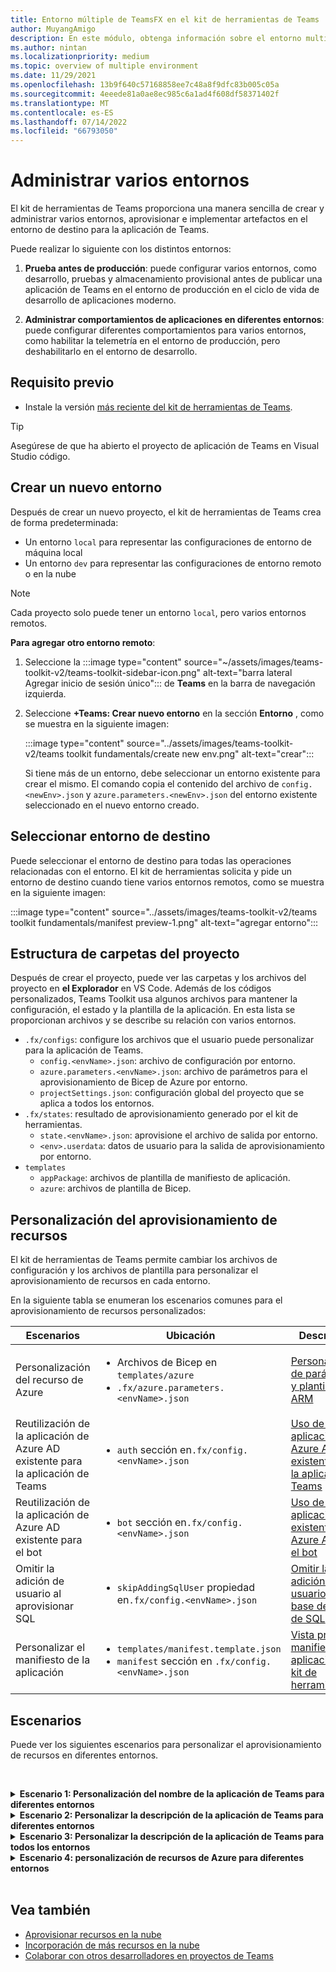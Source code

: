 ```yaml
---
title: Entorno múltiple de TeamsFX en el kit de herramientas de Teams
author: MuyangAmigo
description: En este módulo, obtenga información sobre el entorno multifactor de TeamsFX, como crear un nuevo entorno, seleccionar el entorno de destino y mucho más.
ms.author: nintan
ms.localizationpriority: medium
ms.topic: overview of multiple environment
ms.date: 11/29/2021
ms.openlocfilehash: 13b9f640c57168858ee7c48a8f9dfc83b005c05a
ms.sourcegitcommit: 4eeede81a0ae8ec985c6a1ad4f608df58371402f
ms.translationtype: MT
ms.contentlocale: es-ES
ms.lasthandoff: 07/14/2022
ms.locfileid: "66793050"
---
```

# <a name="manage-multiple-environments"></a>Administrar varios entornos

 El kit de herramientas de Teams proporciona una manera sencilla de crear y administrar varios entornos, aprovisionar e implementar artefactos en el entorno de destino para la aplicación de Teams.

 Puede realizar lo siguiente con los distintos entornos:

1. **Prueba antes de producción**: puede configurar varios entornos, como desarrollo, pruebas y almacenamiento provisional antes de publicar una aplicación de Teams en el entorno de producción en el ciclo de vida de desarrollo de aplicaciones moderno.

2. **Administrar comportamientos de aplicaciones en diferentes entornos**: puede configurar diferentes comportamientos para varios entornos, como habilitar la telemetría en el entorno de producción, pero deshabilitarlo en el entorno de desarrollo.

## <a name="prerequisite"></a>Requisito previo

* Instale la versión [más reciente del kit de herramientas de Teams](https://marketplace.visualstudio.com/items?itemName=TeamsDevApp.ms-teams-vscode-extension).

> [!TIP]
> Asegúrese de que ha abierto el proyecto de aplicación de Teams en Visual Studio código.

## <a name="create-a-new-environment"></a>Crear un nuevo entorno

Después de crear un nuevo proyecto, el kit de herramientas de Teams crea de forma predeterminada:

* Un entorno `local` para representar las configuraciones de entorno de máquina local
* Un entorno `dev` para representar las configuraciones de entorno remoto o en la nube

> [!NOTE]
> Cada proyecto solo puede tener un entorno `local`, pero varios entornos remotos.

**Para agregar otro entorno remoto**:

1. Seleccione la :::image type="content" source="~/assets/images/teams-toolkit-v2/teams-toolkit-sidebar-icon.png" alt-text="barra lateral Agregar inicio de sesión único"::: de **Teams** en la barra de navegación izquierda.
2. Seleccione **+Teams: Crear nuevo entorno** en la sección **Entorno** , como se muestra en la siguiente imagen:

   :::image type="content" source="../assets/images/teams-toolkit-v2/teams toolkit fundamentals/create new env.png" alt-text="crear":::

   Si tiene más de un entorno, debe seleccionar un entorno existente para crear el mismo. El comando copia el contenido del archivo de `config.<newEnv>.json` y `azure.parameters.<newEnv>.json` del entorno existente seleccionado en el nuevo entorno creado.

## <a name="select-target-environment"></a>Seleccionar entorno de destino

Puede seleccionar el entorno de destino para todas las operaciones relacionadas con el entorno. El kit de herramientas solicita y pide un entorno de destino cuando tiene varios entornos remotos, como se muestra en la siguiente imagen:

:::image type="content" source="../assets/images/teams-toolkit-v2/teams toolkit fundamentals/manifest preview-1.png" alt-text="agregar entorno":::

## <a name="project-folder-structure"></a>Estructura de carpetas del proyecto

Después de crear el proyecto, puede ver las carpetas y los archivos del proyecto en **el Explorador** en VS Code. Además de los códigos personalizados, Teams Toolkit usa algunos archivos para mantener la configuración, el estado y la plantilla de la aplicación. En esta lista se proporcionan archivos y se describe su relación con varios entornos.

* `.fx/configs`: configure los archivos que el usuario puede personalizar para la aplicación de Teams.
  * `config.<envName>.json`: archivo de configuración por entorno.
  * `azure.parameters.<envName>.json`: archivo de parámetros para el aprovisionamiento de Bicep de Azure por entorno.
  * `projectSettings.json`: configuración global del proyecto que se aplica a todos los entornos.
* `.fx/states`: resultado de aprovisionamiento generado por el kit de herramientas.
  * `state.<envName>.json`: aprovisione el archivo de salida por entorno.
  * `<env>.userdata`: datos de usuario para la salida de aprovisionamiento por entorno.
* `templates`
  * `appPackage`: archivos de plantilla de manifiesto de aplicación.
  * `azure`: archivos de plantilla de Bicep.

## <a name="customize-resource-provision"></a>Personalización del aprovisionamiento de recursos

El kit de herramientas de Teams permite cambiar los archivos de configuración y los archivos de plantilla para personalizar el aprovisionamiento de recursos en cada entorno.

En la siguiente tabla se enumeran los escenarios comunes para el aprovisionamiento de recursos personalizados:

| Escenarios | Ubicación| Descripción |
| --- | --- | --- |
| Personalización del recurso de Azure | <ul> <li>Archivos de Bicep en `templates/azure`</li> <li>`.fx/azure.parameters.<envName>.json`</li></ul> | [Personalización de parámetros y plantillas de ARM](provision.md#customize-arm-template-files) |
| Reutilización de la aplicación de Azure AD existente para la aplicación de Teams | <ul> <li>`auth` sección en`.fx/config.<envName>.json`</li> </ul> |  [Uso de una aplicación de Azure AD existente para la aplicación de Teams](provision.md#use-an-existing-azure-ad-app-for-your-teams-app) |
| Reutilización de la aplicación de Azure AD existente para el bot | <ul> <li>`bot` sección en`.fx/config.<envName>.json`</li> </ul> | [Uso de una aplicación existente de Azure AD para el bot](provision.md#use-an-existing-azure-ad-app-for-your-bot) |
| Omitir la adición de usuario al aprovisionar SQL | <ul> <li>`skipAddingSqlUser` propiedad en`.fx/config.<envName>.json`</li> </ul> | [Omitir la adición de usuario para la base de datos de SQL](provision.md#skip-adding-user-for-sql-database) |
| Personalizar el manifiesto de la aplicación | <ul> <li>`templates/manifest.template.json`</li> <li>`manifest` sección en `.fx/config.<envName>.json`</li>  </ul> | [Vista previa del manifiesto de aplicación en el kit de herramientas](TeamsFx-preview-and-customize-app-manifest.md)|

## <a name="scenarios"></a>Escenarios

Puede ver los siguientes escenarios para personalizar el aprovisionamiento de recursos en diferentes entornos.
<br>

<br><details>
<summary><b>Escenario 1: Personalización del nombre de la aplicación de Teams para diferentes entornos </b></summary>

Puede establecer el nombre `myapp(dev)` de la aplicación de Teams en para el entorno `dev` predeterminado y `myapp(staging)` para el entorno `staging`de ensayo .

Siga los pasos para la personalización:

1. Abra el archivo `.fx/configs/config.dev.json`de configuración .
2. Actualice la propiedad del *manifiesto > appName > abreviatura* a `myapp(dev)`.

  Las actualizaciones de `.fx/configs/config.dev.json` son las siguientes:

  ```json
  {
      "$schema": "https://aka.ms/teamsfx-env-config-schema",
      "description": "You can customize the TeamsFx config for different environments.   Visit https://aka.ms/teamsfx-env-config to learn more about this.",
      "manifest": {
          "appName": {
              "short": "myapp(dev)"
              ...
          }
      }
      ...
  }
  ```

3. Cree un nuevo entorno y asígnele `staging` el nombre si no existe.
4. Abra el archivo `.fx/configs/config.staging.json`de configuración .
5. Actualice la misma propiedad `myapp(staging)`.
6. Ejecute el comando de aprovisionamiento en `dev` y el entorno `staging` para actualizar el nombre de la aplicación en entornos remotos. Para ejecutar el comando de aprovisionamiento con El kit de herramientas de Teams, consulte [aprovisionamiento](provision.md#provision-using-teams-toolkit).

</details>

<details>
<summary><b>Escenario 2: Personalizar la descripción de la aplicación de Teams para diferentes entornos</b></summary>

Puede establecer una descripción de aplicación de Teams diferente para los diferentes entornos:

* Para el entorno `dev`predeterminado , la descripción es `my app description for dev`.
* Para el entorno `staging`de ensayo , la descripción es `my app description for staging`.

Siga los pasos para la personalización:

1. Abra el archivo `.fx/configs/config.dev.json`de configuración .
2. Agregue una nueva propiedad del *manifiesto > descripción > abreviatura* con el valor `my app description for dev`.

  Las actualizaciones de `.fx/configs/config.dev.json` son las siguientes:

  ```json
  {
      "$schema": "https://aka.ms/teamsfx-env-config-schema",
      "description": "You can customize the TeamsFx config for different environments.   Visit https://aka.ms/teamsfx-env-config to learn more about this.",
      "manifest": {
          ...
          "description": {
              "short": "`my app description for dev"
              ...
          }
      }
      ...
  }
  ```

3. Cree un nuevo entorno y asígnele `staging` el nombre si no existe.
4. Abra el archivo `.fx/configs/config.staging.json`de configuración .
5. Agregue la misma propiedad a `my app description for staging`.
6. Abra la plantilla `templates/appPackage/manifest.template.json`de manifiesto de aplicación de Teams .
7. Actualice la propiedad `description > short` para usar la **variable** definida en configurar archivos con sintaxis `{{config.manifest.description.short}}`de mustache .
  
  Las actualizaciones de `manifest.template.json` son las siguientes:

  ```json
  {
    "$schema": "https://developer.microsoft.com/en-us/json-schemas/teams/v1.11/MicrosoftTeams.schema.json",
    "manifestVersion": "1.11",
    "version": "1.0.0",
    ...
    "description": {
      "short": "{{config.manifest.description.short}}", 
      ...
    },
    ...
  }
  ```

8. Ejecute el comando de aprovisionamiento en `dev` y en el entorno `staging` para actualizar el nombre de la aplicación en entornos remotos.

</details>

<details>
<summary><b>Escenario 3: Personalizar la descripción de la aplicación de Teams para todos los entornos</b></summary>

Puede establecer la descripción de la aplicación `my app description` de Teams en para todos los entornos.

A medida que se comparte la plantilla de manifiesto de la aplicación de Teams en todos los entornos, podemos actualizar el valor de la descripción en ella para nuestro destino:

1. Abra la plantilla `templates/appPackage/manifest.template.json`de manifiesto de aplicación de Teams .
2. Actualice la propiedad `description > short` con **una cadena** `my app description`codificada de forma rígida.
  
  Las actualizaciones de `manifest.template.json` son las siguientes:

  ```json
  {
    "$schema": "https://developer.microsoft.com/en-us/json-schemas/teams/v1.11/MicrosoftTeams.schema.json",
    "manifestVersion": "1.11",
    "version": "1.0.0",
    ...
    "description": {
      "short": "my app description",
      ...
    },
    ...
  }

  ```

3. Ejecute el comando de aprovisionamiento en **todo** el entorno para actualizar el nombre de la aplicación en entornos remotos.

</details>

<details>
<br><summary><b>Escenario 4: personalización de recursos de Azure para diferentes entornos</b></summary>
Puede personalizar los recursos de Azure para cada entorno, por ejemplo, editar el entorno correspondiente a fx/configs/azure.parameters. {env}.json para especificar el nombre de la función de Azure.

Para obtener más información sobre los archivos de plantilla y parámetros de Bicep, consulte [aprovisionamiento de recursos en la nube](provision.md).
</details>
</br>

## <a name="see-also"></a>Vea también

* [Aprovisionar recursos en la nube](provision.md)
* [Incorporación de más recursos en la nube](add-resource.md)
* [Colaborar con otros desarrolladores en proyectos de Teams](TeamsFx-collaboration.md)

